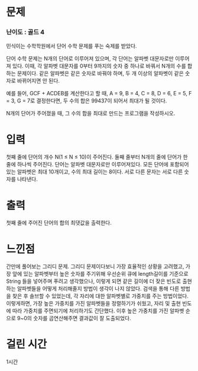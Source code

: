 # 문제

### 난이도 : 골드 4

민식이는 수학학원에서 단어 수학 문제를 푸는 숙제를 받았다.

단어 수학 문제는 N개의 단어로 이루어져 있으며, 각 단어는 알파벳 대문자로만 이루어져 있다. 이때, 각 알파벳 대문자를 0부터 9까지의 숫자 중 하나로 바꿔서 N개의 수를 합하는 문제이다. 같은 알파벳은 같은 숫자로 바꿔야 하며, 두 개 이상의 알파벳이 같은 숫자로 바뀌어지면 안 된다.

예를 들어, GCF + ACDEB를 계산한다고 할 때, A = 9, B = 4, C = 8, D = 6, E = 5, F = 3, G = 7로 결정한다면, 두 수의 합은 99437이 되어서 최대가 될 것이다.

N개의 단어가 주어졌을 때, 그 수의 합을 최대로 만드는 프로그램을 작성하시오.

# 입력

첫째 줄에 단어의 개수 N(1 ≤ N ≤ 10)이 주어진다. 둘째 줄부터 N개의 줄에 단어가 한 줄에 하나씩 주어진다. 단어는 알파벳 대문자로만 이루어져있다. 모든 단어에 포함되어 있는 알파벳은 최대 10개이고, 수의 최대 길이는 8이다. 서로 다른 문자는 서로 다른 숫자를 나타낸다.

# 출력

첫째 줄에 주어진 단어의 합의 최댓값을 출력한다.

# 느낀점

간만에 풀어보는 그리디 문제. 그리디 문제이다보니 가장 효율적인 상황을 고려했고, 가장 앞에 있는 알파벳부터 높은 숫자를 주기위해 우선순위 큐에 length길이를 기준으로 String 들을 넣어주며 푸려고 생각했으나, 이렇게 되면 같은 길이에 더 잦은 빈도로 출현하는 알파벳들을 어떻게 처리해줄지 방법이 생각이 나지 않았다. 검색을 통해 다른 방법을 찾은 후 솔브할 수 있었는데, 각 자리에 대한 알파벳별로 가중치를 주는 방법이었다. 이렇게하면, 가장 높은 가중치를 가진 알파벳들을 정렬하기가 쉬웠고, 자리 및 출현 빈도에 따라 가중치를 주면되기에 처리하기도 간단했다. 이후 높은 가중치를 가진 알파벳 순으로 9~0의 숫자를 곱연산해주면 결과값이 잘 도출되었다.

# 걸린 시간

1시간
